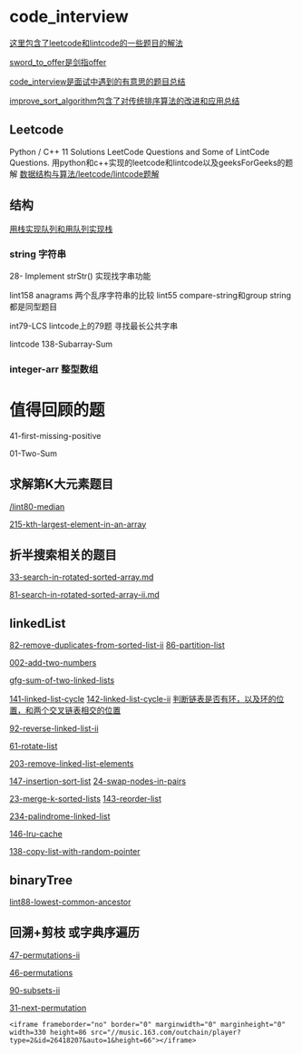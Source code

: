 # code_interview

[这里包含了leetcode和lintcode的一些题目的解法](https://github.com/DragonFive/code_interview)

[sword_to_offer是剑指offer](https://github.com/DragonFive/code_interview/tree/master/sword_to_offer)


[code_interview是面试中遇到的有意思的题目总结](https://github.com/DragonFive/code_interview/tree/master/code_interview)

[improve_sort_algorithm包含了对传统排序算法的改进和应用总结](https://github.com/DragonFive/code_interview/tree/master/improve_sort_algorithm)

## Leetcode
Python / C++ 11 Solutions LeetCode Questions  and Some of LintCode Questions.
用python和c++实现的leetcode和lintcode以及geeksForGeeks的题解
[数据结构与算法/leetcode/lintcode题解](https://algorithm.yuanbin.me/zh-hans/)
## 结构

[用栈实现队列和用队列实现栈](http://www.cnblogs.com/xwdreamer/archive/2012/05/03/2480651.html)

### string 字符串
28- Implement strStr()  实现找字串功能

lint158 anagrams 两个乱序字符串的比较  lint55 compare-string和group string都是同型题目

int79-LCS  lintcode上的79题 寻找最长公共字串

lintcode 138-Subarray-Sum 
### integer-arr 整型数组


# 值得回顾的题 

41-first-missing-positive

 01-Two-Sum
 
 ## 求解第K大元素题目
 
[/lint80-median](https://github.com/DragonFive/Leetcode/blob/master/integer-arr/lint80-median.md)


[215-kth-largest-element-in-an-array](https://github.com/DragonFive/Leetcode/blob/master/integer-arr/215-kth-largest-element-in-an-array.md)


## 折半搜索相关的题目

[33-search-in-rotated-sorted-array.md](https://github.com/DragonFive/Leetcode/blob/master/search/33-search-in-rotated-sorted-array.md)

[81-search-in-rotated-sorted-array-ii.md](https://github.com/DragonFive/Leetcode/blob/master/search/81-search-in-rotated-sorted-array-ii.md)


## linkedList
[82-remove-duplicates-from-sorted-list-ii](https://github.com/DragonFive/Leetcode/blob/master/linked_list/82-remove-duplicates-from-sorted-list-ii.md)
[86-partition-list](https://github.com/DragonFive/Leetcode/blob/master/linked_list/86-partition-list.md)

[002-add-two-numbers](https://github.com/DragonFive/Leetcode/blob/master/linked_list/002-add-two-numbers.md)

[gfg-sum-of-two-linked-lists](https://github.com/DragonFive/Leetcode/blob/master/linked_list/gfg-sum-of-two-linked-lists.md)

[141-linked-list-cycle](https://github.com/DragonFive/Leetcode/blob/master/linked_list/141-linked-list-cycle.md)
[142-linked-list-cycle-ii](https://github.com/DragonFive/Leetcode/blob/master/linked_list/142-linked-list-cycle-ii.md)
[判断链表是否有环，以及环的位置，和两个交叉链表相交的位置](http://www.cnblogs.com/missair/archive/2010/08/05/1793492.html)

[92-reverse-linked-list-ii](https://github.com/DragonFive/Leetcode/blob/master/linked_list/92-reverse-linked-list-ii.md)

[61-rotate-list](https://github.com/DragonFive/Leetcode/blob/master/linked_list/61-rotate-list.md)

[203-remove-linked-list-elements](https://github.com/DragonFive/Leetcode/blob/master/linked_list/203-remove-linked-list-elements.md)

[147-insertion-sort-list](https://github.com/DragonFive/Leetcode/blob/master/linked_list/147-insertion-sort-list.md)
[24-swap-nodes-in-pairs](https://github.com/DragonFive/Leetcode/blob/master/linked_list/24-swap-nodes-in-pairs.md)

[23-merge-k-sorted-lists](https://github.com/DragonFive/Leetcode/blob/master/linked_list/23-merge-k-sorted-lists.md)
[143-reorder-list](https://github.com/DragonFive/Leetcode/blob/master/linked_list/143-reorder-list.md)

[234-palindrome-linked-list](https://github.com/DragonFive/Leetcode/blob/master/linked_list/234-palindrome-linked-list.md)

[146-lru-cache](https://github.com/DragonFive/Leetcode/blob/master/linked_list/146-lru-cache.md)

[138-copy-list-with-random-pointer](https://github.com/DragonFive/Leetcode/blob/master/linked_list/138-copy-list-with-random-pointer.md)


## binaryTree

[lint88-lowest-common-ancestor](https://github.com/DragonFive/Leetcode/blob/master/binaryTree/lint88-lowest-common-ancestor.md)


## 回溯+剪枝 或字典序遍历

[47-permutations-ii](https://github.com/DragonFive/Leetcode/blob/master/exhaustiveSearch/47-permutations-ii.md)

[46-permutations](https://github.com/DragonFive/Leetcode/blob/master/exhaustiveSearch/46-permutations.md)

[90-subsets-ii](https://github.com/DragonFive/Leetcode/blob/master/exhaustiveSearch/90-subsets-ii.md)

[31-next-permutation](https://github.com/DragonFive/Leetcode/blob/master/exhaustiveSearch/31-next-permutation.md)

```
<iframe frameborder="no" border="0" marginwidth="0" marginheight="0" width=330 height=86 src="//music.163.com/outchain/player?type=2&id=26418207&auto=1&height=66"></iframe>
```



